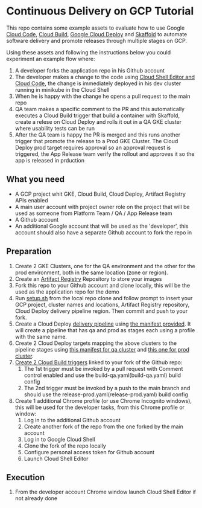 # Continuous Delivery on GCP Tutorial

This repo contains some example assets to evaluate how to use Google [Cloud Code](https://cloud.google.com/code/docs/shell), [Cloud Build](https://cloud.google.com/build/docs/overview), [Google Cloud Deploy](https://cloud.google.com/deploy/docs/overview) and [Skaffold](https://skaffold.dev/) to automate software delivery and promote releases through multiple stages on GCP.

Using these assets and following the instructions below you could experiment an example flow where:
1. A developer forks the application repo in his Github account
2. The developer makes a change to the code using [Cloud Shell Editor and Cloud Code](https://cloud.google.com/code/docs/shell), the change is immediately deployed in his dev cluster running in minikube in the Cloud Shell
3. When he is happy with the change he opens a pull request to the main repo
4. QA team makes a specific comment to the PR and this automatically executes a Cloud Build trigger that build a container with Skaffold, create a relese on Cloud Deploy and rolls it out in a QA GKE cluster where usability tests can be run
5. After the QA team is happy the PR is merged and this runs another trigger that promote the release to a Prod GKE Cluster. The Cloud Deploy prod target requires approval so an approval request is triggered, the App Release team verify the rollout and approves it so the app is released in prduction

## What you need
* A GCP project whit GKE, Cloud Build, Cloud Deploy, Artifact Registry APIs enabled
* A main user account with project owner role on the project that will be used as someone from Platform Team / QA / App Release team 
* A Github account
* An additional Google account that will be used as the 'developer', this account should also have a separate Github account to fork the repo in

## Preparation

1. Create 2 GKE Clusters, one for the QA environment and the other for the prod environment, both in the same location (zone or region).
2. Create an [Artifact Registry](https://cloud.google.com/artifact-registry) Repository to store your images
3. Fork this repo to your Github account and clone locally, this will be the used as the application repo for the demo
4. Run [setup.sh](setup.sh) from the local repo clone and follow prompt to insert your GCP project, cluster names and locations, Artifact Registry repository, Cloud Deploy delivery pipeline region. Then commit and push to your fork.
5. Create a Cloud Deploy [delivery pipeline](https://cloud.google.com/deploy/docs/deploying-application#creating_your_delivery_pipeline) using [the manifest provided](clouddeploy-config/delivery-pipeline.yaml). It will create a pipeline that has qa and prod as stages each using a profile with the same name.
6. Create 2 Cloud Deploy targets mapping the above clusters to the pipeline stages using [this manifest for qa cluster](clouddeploy-config/target-qa.yaml) and [this one for prod cluster](clouddeploy-config/target-prod.yaml).
7. [Create 2 Cloud Build triggers](https://cloud.google.com/build/docs/automating-builds/create-manage-triggers) linked to your fork of the Github repo:
    1. The 1st trigger must be invoked by a pull request with Comment control enabled and use the build-qa.yaml(build-qa.yaml) build config
    2. The 2nd trigger must be invoked by a push to the main branch and  should use the release-prod.yaml(release-prod.yaml) build config
8. Create 1 additional Chrome profile (or use Chrome Incognito windows), this will be used for the developer tasks, from this Chrome profile or window:
    1. Log in to the additional Github account
    2. Create another fork of the repo from the one forked by the main account
    3. Log in to Google Cloud Shell
    4. Clone the fork of the repo locally
    5. Configure personal access token for Github account
    6. Launch Cloud Shell Editor



## Execution

1. From the developer account Chrome window launch Cloud Shell Editor if not already done   

